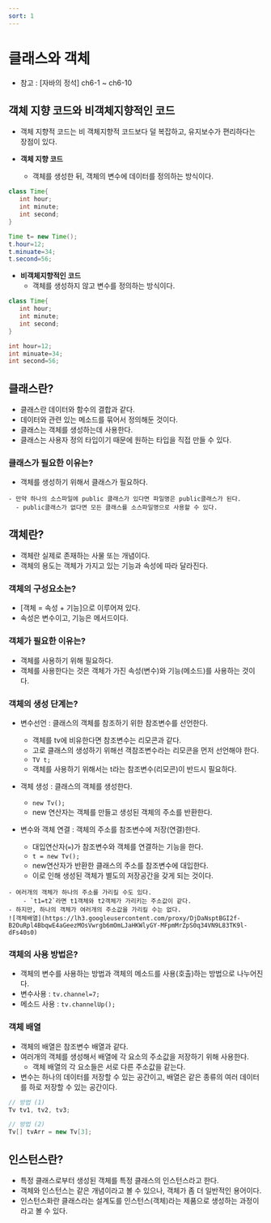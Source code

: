 ```yaml
---
sort: 1
---
```


# 클래스와 객체

- 참고 : [자바의 정석] ch6-1 ~ ch6-10

## 객체 지향 코드와 비객체지향적인 코드
- 객체 지향적 코드는 비 객체지향적 코드보다 덜 복잡하고, 유지보수가 편리하다는 장점이 있다. 

- **객체 지향 코드**
  - 객체를 생성한 뒤, 객체의 변수에 데이터를 정의하는 방식이다. 

```java
class Time{
   int hour;
   int minute;
   int second;
}

Time t= new Time();
t.hour=12;
t.minuate=34;
t.second=56;
```

- **비객체지향적인 코드**
  - 객체를 생성하지 않고 변수를 정의하는 방식이다. 
  
```java
class Time{
   int hour;
   int minute;
   int second;
}

int hour=12;
int minuate=34;
int second=56;
```


## 클래스란?
- 클래스란 데이터와 함수의 결합과 같다. 
- 데이터와 관련 있는 메소드를 묶어서 정의해둔 것이다.
- 클래스는 객체를 생성하는데 사용한다. 
- 클래스는 사용자 정의 타입이기 때문에 원하는 타입을 직접 만들 수 있다. 

### 클래스가 필요한 이유는?
- 객체를 생성하기 위해서 클래스가 필요하다.

```tip
- 만약 하나의 소스파일에 public 클래스가 있다면 파일명은 public클래스가 된다. 
  - public클래스가 없다면 모든 클래스를 소스파일명으로 사용할 수 있다. 
```


## 객체란?
- 객체란 실제로 존재하는 사물 또는 개념이다.
- 객체의 용도는 객체가 가지고 있는 기능과 속성에 따라 달라진다.

### 객체의 구성요소는?
- [객체 = 속성 + 기능]으로 이루어져 있다. 
- 속성은 변수이고, 기능은 메서드이다. 



### 객체가 필요한 이유는?
- 객체를 사용하기 위해 필요하다. 
- 객체를 사용한다는 것은 객체가 가진 속성(변수)와 기능(메소드)를 사용하는 것이다. 

### 객체의 생성 단계는?
- 변수선언 : 클래스의 객체를 참조하기 위한 참조변수를 선언한다.
  - 객체를 tv에 비유한다면 참조변수는 리모콘과 같다. 
  - 고로 클래스의 생성하기 위해선 객참조변수라는 리모콘을 먼저 선언해야 한다. 
  - `TV t;`
  - 객체를 사용하기 위해서는 t라는 참조변수(리모콘)이 반드시 필요하다.
  
- 객체 생성 : 클래스의 객체를 생성한다. 
  - `new Tv();`
  - new 연산자는 객체를 만들고 생성된 객체의 주소를 반환한다. 
  
- 변수와 객체 연결 : 객체의 주소를 참조변수에 저장(연결)한다.
  - 대입연산자(`=`)가 참조변수와 객체를 연결하는 기능을 한다. 
  - `t = new Tv();`
  - new연산자가 반환한 클래스의 주소를 참조변수에 대입한다. 
  - 이로 인해 생성된 객체가 별도의 저장공간을 갖게 되는 것이다. 

```tip
- 여러개의 객체가 하나의 주소를 가리킬 수도 있다. 
    - `t1=t2`라면 t1객체와 t2객체가 가리키는 주소값이 같다.
- 하지만, 하나의 객체가 여러개의 주소값을 가리킬 수는 없다. 
![객체배열](https://lh3.googleusercontent.com/proxy/DjDaNsptBGI2f-B2OuRpl4BbqwE4aGeezMOsVwrgb6mOmLJaHKWlyGY-MFpmMrZpS0q34VN9L83TK9l-dFs40s0)
```  

### 객체의 사용 방법은?
- 객체의 변수를 사용하는 방법과 객체의 메소드를 사용(호출)하는 방법으로 나누어진다. 
- 변수사용 : `tv.channel=7;`
- 메소드 사용 : `tv.channelUp();`


### 객체 배열
- 객체의 배열은 참조변수 배열과 같다. 
- 여러개의 객체를 생성해서 배열에 각 요소의 주소값을 저장하기 위해 사용한다.
  - 객체 배열의 각 요소들은 서로 다른 주소값을 같는다. 
- 변수는 하나의 데이터를 저장할 수 있는 공간이고, 배열은 같은 종류의 여러 데이터를 하로 저장할 수 있는 공간이다. 

```java
// 방법 (1)
Tv tv1, tv2, tv3;

// 방법 (2)
Tv[] tvArr = new Tv[3];
```


## 인스턴스란?
- 특정 클래스로부터 생성된 객체를 특정 클래스의 인스턴스라고 한다.
- 객체와 인스턴스는 같은 개념이라고 볼 수 있으나, 객체가 좀 더 일반적인 용어이다. 
- 인스턴스화란 클래스라는 설계도를 인스턴스(객체)라는 제품으로 생성하는 과정이라고 볼 수 있다.

